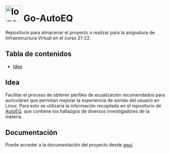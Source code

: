 # <img src="https://pbs.twimg.com/profile_images/378800000364886592/2e6f7c62714a4ae59c71e7cc8772df0e_400x400.png" alt="logo" width=50px /> Go-AutoEQ

Repositorio para almacenar el proyecto a realizar para la asignatura de Infraestructura Virtual en el curso 21-22.

## Tabla de contenidos

- [Idea](#idea)

## Idea

Facilitar el proceso de obtener perfiles de ecualización recomendados para auriculares que permitan mejorar la experiencia de sonido del usuario en Linux. Para esto se utilizaría la información recopilada en el repositorio de [AutoEQ](https://github.com/jaakkopasanen/AutoEq), que contiene los hallazgos de diversos investigadores de la materia.

## Documentación

Puede acceder a la documentación del proyecto desde [aquí](docs).
